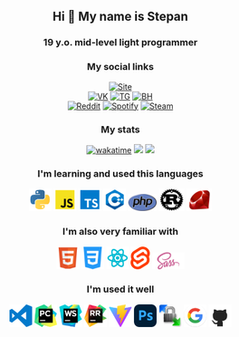 <div align="center">
  
## Hi 👋 My name is Stepan
### 19 y.o. mid-level light programmer

### My social links
[![Site](https://img.shields.io/badge/My_site-link?style=for-the-badge&logo=htmx&logoColor=white&color=green)](https://smamashin.ru/) <br/>
[![VK](https://img.shields.io/badge/VK-0077FF?style=for-the-badge&logo=vk&logoColor=FFFFFF)](https://vk.com/evangelion1995)
[![TG](https://img.shields.io/badge/telegram-2199d4?style=for-the-badge&logo=telegram&logoColor=FFFFFF)](https://t.me/thetraextra)
[![BH](https://img.shields.io/badge/blasthack-link?style=for-the-badge&color=%23313742)](https://www.blast.hk/members/386859/) <br/>
[![Reddit](https://img.shields.io/badge/reddit-link?style=for-the-badge&logo=reddit&logoColor=white&color=red)](https://www.reddit.com/user/SMamashin/)
[![Spotify](https://img.shields.io/badge/spotify-link?style=for-the-badge&logo=spotify&logoColor=white&color=%231dbf57)](https://open.spotify.com/user/31krtlmxgfyuljifugbwmutpgzly)
[![Steam](https://img.shields.io/badge/steam-link?style=for-the-badge&logo=steam&logoColor=white&color=%23171d25)](https://steamcommunity.com/id/salt_snuff/)
### My stats
[![wakatime](https://wakatime.com/badge/user/018ceb8b-81bd-410f-921e-00d9ff955328.svg)](https://wakatime.com/@018ceb8b-81bd-410f-921e-00d9ff955328)
![](https://hit.yhype.me/github/profile?user_id=107657774)
![](https://komarev.com/ghpvc/?username=SMamashin&style=flat&color=brightgreen)

### I'm learning and used this languages
<div align="middle">
  <img src="./assets/py.png" width="40" height="40" alt="Python" title="Python"/>
  <img src="./assets/js.png" width="40" height="40" alt="JavaScript" title="JavaScript"/>
  <img src="./assets/ts.png" width="40" height="40" alt="TypeScript" title="TypeScript"/>
  <img src="./assets/cpp.png" width="40" height="40" alt="C++" title="C++"/>
  <img src="./assets/php.png" width="50" height="30" alt="PHP" title="PHP"/>
  <img src="./assets/rust.png" width="45" height="40" alt="Rust" title="Rust"/>
  <img src="./assets/ruby.png" width="45" height="40" alt="Ruby" title="Ruby"/>
</div>

### I'm also very familiar with
<div align="middle">
  <img src="./assets/html.png" width="40" height="40" alt="HTML" title="HTML"/>
  <img src="./assets/css.png" width="40" height="40" alt="CSS" title="CSS"/>
  <img src="./assets/react.svg" width="40" height="40" alt="React" title="React"/>
  <img src="./assets/svelte.png" style="height: 40px; width: auto;" alt="Svelte" title="Svelte"/>
  <img src="./assets/sass.png" style="height: 30px; width: auto;" alt="SASS" title="SASS"/>  
</div>

### I'm used it well
<div align="middle">
  <img src="./assets/vsc.png" width="40" height="40" alt="Visual Studio Code" title="Visual Studio Code"/>
  <img src="./assets/pycharm.png" width="40" height="40" alt="PyCharm" title="PyCharm"/>
  <img src="./assets/ws.png" width="40" height="40" alt="WebShtom" title="WebShtom"/>
  <img src="./assets/rustrover.png" width="40" height="40" alt="RustRover" title="RustRover"/>
  <img src="./assets/vite.svg" width="40" height="40" alt="Vite" title="Vite"/>
  <img src="./assets/photoshop.svg" width="40" height="40" alt="Photoshop" title="Photoshop"/>
  <img src="./assets/winscp.png" width="40" height="40" alt="WinSCP" title="WinSCP"/>
  <img src="./assets/google.png" width="40" height="40" alt="Google Search" title="Google Search"/>
  <img src="./assets/git.png" width="40" height="40" alt="Git / GitHub" title="Git / GitHub"/>
</div>


<!--### My profile views
<img src="https://moe-counter.glitch.me/get/@SMamashin"/> <br>-->

<!--### My WakaTime for the 2024
[![Harlok's WakaTime stats](https://github-readme-stats.vercel.app/api/wakatime?username=Mamashin\&layout=compact)](https://github.com/SMamashin/github-readme-stats) <br> -->
<!--![Top Langs](https://github-readme-stats.vercel.app/api/top-langs/?username=SMamashin&hide_progress=true)-->

</div>
